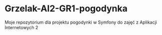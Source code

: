 # Grzelak-AI2-GR1-pogodynka
Moje repozytorium dla projektu pogodynki w Symfony do zajęć z Aplikacji Internetowych 2
